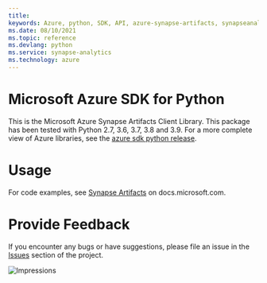 ```yaml
---
title: 
keywords: Azure, python, SDK, API, azure-synapse-artifacts, synapseanalytics
ms.date: 08/10/2021
ms.topic: reference
ms.devlang: python
ms.service: synapse-analytics
ms.technology: azure
---
```

# Microsoft Azure SDK for Python

This is the Microsoft Azure Synapse Artifacts Client Library.
This package has been tested with Python 2.7, 3.6, 3.7, 3.8 and 3.9.
For a more complete view of Azure libraries, see the [azure sdk python release](https://aka.ms/azsdk/python/all).


# Usage




For code examples, see [Synapse Artifacts](https://docs.microsoft.com/python/api/overview/azure/) on docs.microsoft.com.


# Provide Feedback

If you encounter any bugs or have suggestions, please file an issue in the
[Issues](https://github.com/Azure/azure-sdk-for-python/issues)
section of the project.


![Impressions](https://azure-sdk-impressions.azurewebsites.net/api/impressions/azure-sdk-for-python%2Fazure-synapse-artifacts%2FREADME.png)

